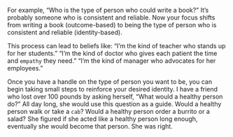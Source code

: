 For example, “Who is the type of person who could write a book?”
It’s probably someone who is consistent and reliable. Now your focus
shifts from writing a book (outcome-based) to being the type of person
who is consistent and reliable (identity-based).

This process can lead to beliefs like:
“I’m the kind of teacher who stands up for her students.”
“I’m the kind of doctor who gives each patient the time and
`empathy` they need.”
“I’m the kind of manager who advocates for her employees.”

Once you have a handle on the type of person you want to be, you
can begin taking small steps to reinforce your desired identity. I have a
friend who lost over 100 pounds by asking herself, “What would a
healthy person do?” All day long, she would use this question as a
guide. Would a healthy person walk or take a `cab`? Would a healthy
person order a burrito or a salad? She figured if she acted like a
healthy person long enough, eventually she would become that person.
She was right.